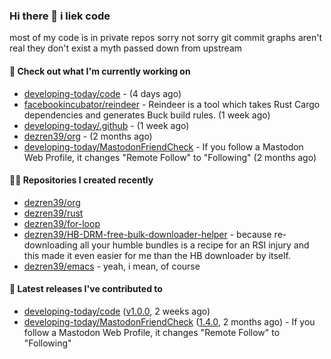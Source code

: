 ### Hi there 👋 i liek code
most of my code is in private repos sorry not sorry git commit graphs aren't real they don't exist a myth passed down from upstream

#### 👷 Check out what I'm currently working on

- [developing-today/code](https://github.com/developing-today/code) -  (4 days ago)
- [facebookincubator/reindeer](https://github.com/facebookincubator/reindeer) - Reindeer is a tool which takes Rust Cargo dependencies and generates Buck build rules. (1 week ago)
- [developing-today/.github](https://github.com/developing-today/.github) -  (1 week ago)
- [dezren39/org](https://github.com/dezren39/org) -  (2 months ago)
- [developing-today/MastodonFriendCheck](https://github.com/developing-today/MastodonFriendCheck) - If you follow a Mastodon Web Profile, it changes &#34;Remote Follow&#34; to &#34;Following&#34; (2 months ago)

#### 👨‍💻 Repositories I created recently

- [dezren39/org](https://github.com/dezren39/org)
- [dezren39/rust](https://github.com/dezren39/rust)
- [dezren39/for-loop](https://github.com/dezren39/for-loop)
- [dezren39/HB-DRM-free-bulk-downloader-helper](https://github.com/dezren39/HB-DRM-free-bulk-downloader-helper) - because re-downloading all your humble bundles is a recipe for an RSI injury and this made it even easier for me than the HB downloader by itself.
- [dezren39/emacs](https://github.com/dezren39/emacs) - yeah, i mean, of course

#### 🚀 Latest releases I've contributed to

- [developing-today/code](https://github.com/developing-today/code) ([v1.0.0](https://github.com/developing-today/code/releases/tag/v1.0.0), 2 weeks ago)
- [developing-today/MastodonFriendCheck](https://github.com/developing-today/MastodonFriendCheck) ([1.4.0](https://github.com/developing-today/MastodonFriendCheck/releases/tag/1.4.0), 2 months ago) - If you follow a Mastodon Web Profile, it changes &#34;Remote Follow&#34; to &#34;Following&#34;

